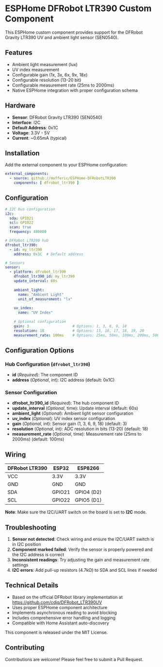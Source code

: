 # ESPHome DFRobot LTR390 Custom Component

This ESPHome custom component provides support for the DFRobot Gravity LTR390 UV and ambient light sensor (SEN0540).

## Features

- Ambient light measurement (lux)
- UV index measurement
- Configurable gain (1x, 3x, 6x, 9x, 18x)
- Configurable resolution (13-20 bit)
- Configurable measurement rate (25ms to 2000ms)
- Native ESPHome integration with proper configuration schema

## Hardware

- **Sensor**: DFRobot Gravity LTR390 (SEN0540)
- **Interface**: I2C
- **Default Address**: 0x1C
- **Voltage**: 3.3V - 5V
- **Current**: ~0.65mA (typical)

## Installation

Add the external component to your ESPHome configuration:

```yaml
external_components:
  - source: github://Hofferic/ESPHome-DFRobotLTR390
    components: [ dfrobot_ltr390 ]
```

## Configuration

```yaml
# I2C bus configuration
i2c:
  sda: GPIO21
  scl: GPIO22
  scan: true
  frequency: 400000

# DFRobot LTR390 hub
dfrobot_ltr390:
  - id: my_ltr390
    address: 0x1C  # Default address

# Sensors
sensor:
  - platform: dfrobot_ltr390
    dfrobot_ltr390_id: my_ltr390
    update_interval: 60s
    
    ambient_light:
      name: "Ambient Light"
      unit_of_measurement: "lx"
      
    uv_index:
      name: "UV Index"
      
    # Optional configuration
    gain: 3                    # Options: 1, 3, 6, 9, 18
    resolution: 18             # Options: 13, 16, 17, 18, 19, 20
    measurement_rate: 100ms    # Options: 25ms, 50ms, 100ms, 200ms, 500ms, 1000ms, 2000ms
```

## Configuration Options

### Hub Configuration (`dfrobot_ltr390`)

- **id** (*Required*): The component ID
- **address** (*Optional*, int): I2C address (default: 0x1C)

### Sensor Configuration

- **dfrobot_ltr390_id** (*Required*): The hub component ID
- **update_interval** (*Optional*, time): Update interval (default: 60s)
- **ambient_light** (*Optional*): Ambient light sensor configuration
- **uv_index** (*Optional*): UV index sensor configuration
- **gain** (*Optional*, int): Sensor gain (1, 3, 6, 9, 18) (default: 3)
- **resolution** (*Optional*, int): ADC resolution in bits (13-20) (default: 18)
- **measurement_rate** (*Optional*, time): Measurement rate (25ms to 2000ms) (default: 100ms)

## Wiring

| DFRobot LTR390 | ESP32 | ESP8266 |
|---------------|-------|---------|
| VCC | 3.3V | 3.3V |
| GND | GND | GND |
| SDA | GPIO21 | GPIO4 (D2) |
| SCL | GPIO22 | GPIO5 (D1) |

**Note**: Make sure the I2C/UART switch on the board is set to **I2C** mode.

## Troubleshooting

1. **Sensor not detected**: Check wiring and ensure the I2C/UART switch is in I2C position
2. **Component marked failed**: Verify the sensor is properly powered and the I2C address is correct
3. **Inconsistent readings**: Try adjusting the gain and measurement rate settings
4. **I2C errors**: Add pull-up resistors (4.7kΩ) to SDA and SCL lines if needed

## Technical Details

- Based on the official DFRobot library implementation at https://github.com/cdjq/DFRobot_LTR390UV
- Uses proper ESPHome component architecture
- Implements asynchronous reading to avoid blocking
- Includes comprehensive error handling and logging
- Compatible with Home Assistant auto-discovery

This component is released under the MIT License.

## Contributing

Contributions are welcome! Please feel free to submit a Pull Request.
